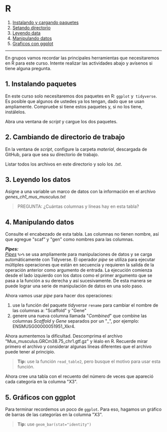 # R
1. [Instalando y cargando paquetes](#paquetes)
2. [Setando directorio](#directorio)
3. [Leyendo data](#read_csv)
4. [Manipulando datos](#manipulando)
5. [Graficos con ggplot](#ggplot)

---
En grupos vamos recordar las principales herramientas que necesitaremos en R
para este curso. Intente realizar las actividades abajo y avísenos si tiene
alguna pregunta.

## 1. Instalando paquetes <a name = "paquetes"></a>
En este curso solo necesitaremos dos paquetes en R: `ggplot` y` tidyverse`. Es
posible que algunos de ustedes ya los tengan, dado que se usan ampliamente.
Compruebe si tiene estos paquetes y, si no los tiene, instálelos.

Abra una ventana de *script* y cargue los dos paquetes.

## 2. Cambiando de directorio de trabajo <a name = "directorio"></a>
En la ventana de *script*, configure la carpeta *material*, descargada de
GitHub, para que sea su directorio de trabajo.

Listar todos los archivos en este directorio y solo los *.txt*.

## 3. Leyendo los datos <a name = "read_csv"></a>
Asigne a una variable un marco de datos con la información en el archivo
*genes_ch1_mus_musculus.txt*

> PREGUNTA: ¿Cuántas columnas y líneas hay en esta tabla?

## 4. Manipulando datos <a name = "manipulando"></a>
Consulte el encabezado de esta tabla. Las columnas no tienen nombre, así que
agregue "scaf" y "gen" como nombres para las columnas.

**_Pipes:_**  
[*Pipes*](https://style.tidyverse.org/pipes.html) `%>%` se usa ampliamente para
manipulaciones de datos y se carga automáticamente con Tidyverse. El operador
*pipe* se utiliza para ejecutar múltiples operaciones que están en secuencia y
requieren la salida de la operación anterior como argumento de entrada. La
ejecución comienza desde el lado izquierdo con los datos como el primer
argumento que se pasa a la función a su derecha y así sucesivamente. De esta
manera se puede lograr una serie de manipulación de datos en una solo paso.

Ahora vamos usar *pipe* para hacer dos operaciones:
1. use la función del paquete *tidyverse* `rename` para cambiar el nombre de las
   columnas a: "Scaffold" y "Gene"
2. genere una nueva columna llamada "*Combined*" que combine las columnas
   *Scaffold* y *Gene* separados por un "_", por ejemplo:
   ENSMUSG00000051951_Xkr4.

Ahora aumentemos la dificultad. Descomprima el archivo
"Mus_musculus.GRCm38.75_chr1.gtf.gz" y léalo en R. Recuerde mirar primero el
archivo y considerar algunas líneas diferentes que el archivo puede tener al
principio.

>**Tip:** use la función `read_table2`, pero busque el motivo para usar esta
>función.

Ahora cree una tabla con el recuento del número de veces que apareció cada
categoría en la columna "X3".

## 5. Gráficos con ggplot <a name = "ggplot"></a>
Para terminar recordemos un poco de `ggplot`. Para eso, hagamos un gráfico de
barras de las categorías en la columna "X3".

>**Tip:** use `geom_bar(stat="identity")`
